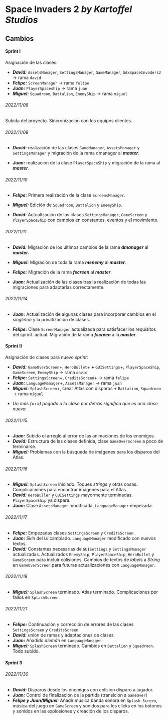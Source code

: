 # Space Invaders 2 *by Kartoffel Studios*

## Cambios

#### Sprint I

Asignación de las clases:
- ***David:*** `AssetsManager`, `SettingsManager`, `GameManager`,  `GdxSpaceInvaders2` -> rama `david`
- ***Felipe:*** `ScreenManager` -> rama `felipe`
- ***Juan:*** `PlayerSpaceship` -> rama  `juan`
- ***Miguel:*** `Squadroon`, `Battalion`, `EnemyShip` -> rama `miguel`

###### 2022/11/08
Subida del proyecto. Sincronización con los equipos clientes.

###### 2022/11/09
- ***David:*** realización de las clases `GameManager`, `AssetsManager` y `SettingsManager` y 
migración de la rama dmanager al ***master***.

- ***Juan:*** realización de la clase `PlayerSpaceShip` y migración de la rama al ***master***.

###### 2022/11/10
- ***Felipe:*** Primera realización de la clase `ScreensManager`.

- ***Miguel:*** Edición de `Squadroon`, `Battalion` y `EnemyShip`.

- ***David:*** Actualización de las clases `SettingsManager`, `GameScreen` y `PlayerSpaceShip` 
con cambios en constantes, eventos y el movimiento.

###### 2022/11/11
- ***David:*** Migración de los últimos cambios de la rama ***dmanager*** al ***master***.

- ***Miguel:*** Migración de toda la rama ***menemy*** al ***master***.

- ***Felipe:*** Migración de la rama ***fscreen*** al ***master***.

- ***Juan:*** Actualización de las clases tras la realización de todas las migraciones para 
adaptarlas correctamente.

###### 2022/11/14
- ***Juan:*** Actualización de algunas clases para incorporar cambios en el *singleton* y la privatización 
de clases.

- ***Felipe:*** Clase `ScreenManager` actualizada para satisfacer los requisitos del sprint.
actual. Migración de la rama ***fscreen*** a la ***master***.

#### Sprint II

Asignación de clases para nuevo *sprint*:
- ***David:*** `GameOverScreen`+, `HeroBullet`+ **+** `GUISettings`+, `PlayerSpaceShip`, `GameScreen`, `EnemyShip` -> rama `david`
- ***Felipe:*** `SettingsScreen`+, `CreditsScreen`+ -> rama `felipe`
- ***Juan:*** `LanguageManager`+, `AssetsManager` -> rama  `juan`
- ***Miguel:*** `SplashScreen`+, crear Atlas con disparos **+** `Battalion`, `Squadroon` -> rama `miguel`
* *Un más («+») pegado a la clase por detrás significa que es una clase nueva.*

###### 2022/11/15
- ***Juan:*** Subido el arreglo al error de las animaciones de los enemigos.
- ***David:*** Estructura de las clases definida, clase `GameOverScreen` a poco de terminarse.
- ***Miguel:*** Problemas con la búsqueda de imágenes para los disparos del Atlas.

###### 2022/11/16
- ***Miguel:*** `SplashScreen` iniciado. Toques *strings* y otras cosas. Complicaciones para
encontrar imágenes para el Atlas.
- ***David:*** `HeroBuller` y `GUISettings` mayormente terminadas. `PlayerSpaceShip` ya dispara.
- ***Juan:*** Clase `AssetsManager` modificada, `LanguageManager` empezada.

###### 2022/11/17
- ***Felipe:*** Empezadas clases `SettingsScreen` y `CreditsScreen`.
- ***Juan:*** *Skin* del *UI* cambiado. `LanguageManager` modificado con nuevos textos.
- ***David:*** Constantes necesarias de `GUISettings` y `SettingsManager` actualizadas. Actualizados `EnemyShip`, `PlayerSpaceShip`, `HeroBullet` y `GameScreen` para incluir colisiones.
Cambios de textos de *labels* a *String* en `GameOverScreen` para futuras actualizaciones con `LanguageManager`.

###### 2022/11/18
- ***Miguel:*** `SplashScreen` terminado. Atlas terminado. Complicaciones por fallos en `SplashScreen`.

###### 2022/11/21
- ***Felipe:*** Continuación y corrección de errores de las clases `SettingsScreen` y `CreditsScreen`.
- ***David:*** unión de ramas y adaptaciones de clases.
- ***Juan:*** Añadido *alemán* en `LanguageManager`.
- ***Miguel:*** `SplashScreen` terminado. Cambios en `Battalion` y `Squadroon`. Todo subido.

####  Sprint 3

###### 2022/11/30
- ***David:***  Disparos desde los enemigos con colision disparo a jugador.
- ***Juan:***  Control de finalización de la partida (transición a `GameOver`)
- ***Felipe y Juan/Miguel:*** Añadir música banda sonora en `Splash Screen`, música del juego en `GameScreen` y sonidos para los clicks en los botones y sonidos en las explosiones y creación de los disparos.
